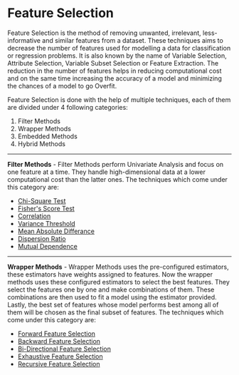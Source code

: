 # Feature Selection

Feature Selection is the method of removing unwanted, irrelevant, less-informative and similar features from a dataset. These techniques aims to decrease the number of features used for modelling a data for classification or regression problems. It is also known by the name of Variable Selection, Attribute Selection, Variable Subset Selection or Feature Extraction. The reduction in the number of features helps in reducing computational cost and on the same time increasing the accuracy of a model and minimizing the chances of a model to go Overfit. 

Feature Selection is done with the help of multiple techniques, each of them are divided under 4 following categories:
1. Filter Methods
2. Wrapper Methods
3. Embedded Methods
4. Hybrid Methods

---

**Filter Methods** - Filter Methods perform Univariate Analysis and focus on one feature at a time. They handle high-dimensional data at a lower computational cost than the latter ones. The techniques which come under this category are:

- [Chi-Square Test](./chi_sq.ipynb)
- [Fisher's Score Test](./fisher_score.ipynb)
- [Correlation](./pearson_r.ipynb)
- [Variance Threshold](./variance_threshold.ipynb)
- [Mean Absolute Differance](./mean_abs_diff.ipynb)
- [Dispersion Ratio](./disp_ratio.py)
- [Mutual Dependence](./info_gain.ipynb)

---

**Wrapper Methods** - Wrapper Methods uses the pre-configured estimators, these estimators have weights assigned to features. Now the wrapper methods uses these configured estimators to select the best features. They select the features one by one and make combinations of them. These combinations are then used to fit a model using the estimator provided. Lastly, the best set of features whose model performs best among all of them will be chosen as the final subset of features. The techniques which come under this category are:

- [Forward Feature Selection](./frwrd_ft_sel.ipynb)
- [Backward Feature Selection](./bckwrd_ft_sel.ipynb)
- [Bi-Directional Feature Selection](./)
- [Exhaustive Feature Selection](./ex_ft_sel.ipynb)
- [Recursive Feature Selection](./rcrsv_ft_sel.py)